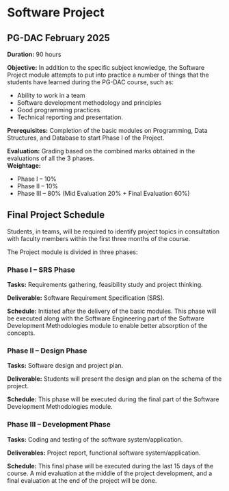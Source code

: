 # Software Project
## PG-DAC February 2025

**Duration:** 90 hours

**Objective:** In addition to the specific subject knowledge, the Software Project module attempts to put into practice a number of things that the students have learned during the PG-DAC course, such as:
- Ability to work in a team
- Software development methodology and principles
- Good programming practices
- Technical reporting and presentation.

**Prerequisites:** Completion of the basic modules on Programming, Data Structures, and Database to start Phase I of the Project.

**Evaluation:** Grading based on the combined marks obtained in the evaluations of all the 3 phases.  
**Weightage:** 
- Phase I – 10%
- Phase II – 10%
- Phase III – 80% (Mid Evaluation 20% + Final Evaluation 60%)

## Final Project Schedule

Students, in teams, will be required to identify project topics in consultation with faculty members within the first three months of the course.

The Project module is divided in three phases:

### Phase I – SRS Phase

**Tasks:** Requirements gathering, feasibility study and project thinking.

**Deliverable:** Software Requirement Specification (SRS).

**Schedule:** Initiated after the delivery of the basic modules. This phase will be executed along with the Software Engineering part of the Software Development Methodologies module to enable better absorption of the concepts.

### Phase II – Design Phase

**Tasks:** Software design and project plan.

**Deliverable:** Students will present the design and plan on the schema of the project.

**Schedule:** This phase will be executed during the final part of the Software Development Methodologies module.

### Phase III – Development Phase

**Tasks:** Coding and testing of the software system/application.

**Deliverables:** Project report, functional software system/application.

**Schedule:** This final phase will be executed during the last 15 days of the course. A mid evaluation at the middle of the project development, and a final evaluation at the end of the project will be done.

